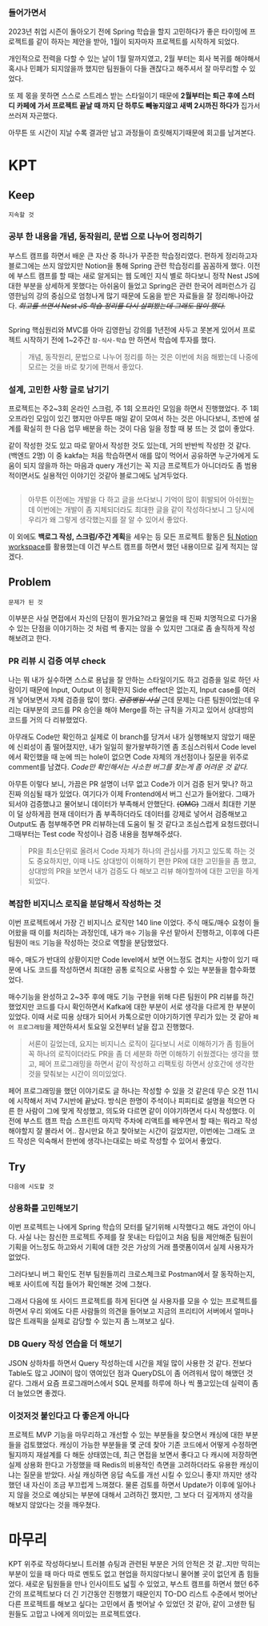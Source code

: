 <h3 id="들어가면서">들어가면서</h3>
<p>2023년 취업 시즌이 돌아오기 전에 Spring 학습을 할지 고민하다가 좋은 타이밍에 프로젝트를 같이 하자는 제안을 받아, 1월이 되자마자 프로젝트를 시작하게 되었다.</p>
<p>개인적으로 전력을 다할 수 있는 날이 1월 말까지였고, 2월 부터는 회사 복귀를 해야해서 혹시나 민폐가 되지않을까 했지만 팀원들이 다들 괜찮다고 해주셔서 잘 마무리할 수 있었다.</p>
<p>또 제 몫을 못하면 스스로 스트레스 받는 스타일이기 때문에 <strong>2월부터는 퇴근 후에 스터디 카페에 가서 프로젝트 끝날 때 까지 단 하루도 빼놓지않고 새벽 2시까진 하다가</strong> 집가서 쓰러져 자곤했다.</p>
<p>아무튼 또 시간이 지날 수록 결과만 남고 과정들이 흐릿해지기때문에 회고를 남겨본다.</p>
<h1 id="kpt">KPT</h1>
<h2 id="keep">Keep</h2>
<p><code>지속할 것</code></p>
<h3 id="공부-한-내용을-개념-동작원리-문법-으로-나누어-정리하기">공부 한 내용을 개념, 동작원리, 문법 으로 나누어 정리하기</h3>
<p>부스트 캠프를 하면서 배운 큰 자산 중 하나가 꾸준한 학습정리였다.
편하게 정리하고자 블로그에는 쓰지 않았지만 Notion을 통해 Spring 관련 학습정리를 꼼꼼하게 했다.
이전에 부스트 캠프를 할 때는 새로 알게되는 웹 도메인 지식 별로 하다보니 정작 Nest JS에 대한 부분을 상세하게 못했다는 아쉬움이 들었고 Spring은 관련 한국어 레퍼런스가 김영한님의 강의 중심으로 엄청나게 많기 때문에 도움을 받은 자료들을 잘 정리해나아갔다.
<del><em>회고를 쓰면서 Nest JS 학습 정리를 다시 살펴봤는데 그래도 많이 했다.</em></del></p>
<p><img alt="" src="https://velog.velcdn.com/images/kny8092/post/191aa548-04b7-4ab7-8a6b-c760d228e71a/image.png" /></p>
<p>Spring 핵심원리와 MVC를 아마 김영한님 강의를 1년전에 사두고 못본게 있어서 프로젝트 시작하기 전에 1~2주간 <code>잠-식사-학습</code> 만 하면서 학습에 투자를 했다.</p>
<blockquote>
<p>개념, 동작원리, 문법으로 나누어 정리를 하는 것은 이번에 처음 해봤는데 나중에 모르는 것을 바로 찾기에 편해서 좋았다.</p>
</blockquote>
<h3 id="설계-고민한-사항-글로-남기기">설계, 고민한 사항 글로 남기기</h3>
<p>프로젝트는 주2~3회 온라인 스크럼, 주 1회 오프라인 모임을 하면서 진행했었다.
주 1회 오프라인 모임이 있긴 했지만 아무튼 매일 같이 모여서 하는 것은 아니다보니, 초반에 설계를 확실히 한 다음 업무 배분을 하는 것이 다음 일을 정할 때 붕 뜨는 것 없이 좋았다.</p>
<p>같이 작성한 것도 있고 따로 맡아서 작성한 것도 있는데, 거의 반반씩 작성한 것 같다. (백엔드 2명)
이 중 kakfa는 처음 학습하면서 애를 많이 먹어서 공유하면 누군가에게 도움이 되지 않을까 하는 마음과 query 개선기는 꼭 지금 프로젝트가 아니더라도 좀 범용적이면서도 실용적인 이야기인 것같아 블로그에도 남겨두었다.</p>
<p><img alt="" src="https://velog.velcdn.com/images/kny8092/post/bfbbde78-3342-4db7-89c1-360bd5821d67/image.png" /></p>
<blockquote>
<p>아무튼 이전에는 개발을 다 하고 글을 쓰다보니 기억이 많이 휘발되어 아쉬웠는데 이번에는 개발이 좀 지체되더라도 최대한 글을 같이 작성하다보니 그 당시에 우리가 왜 그렇게 생각했는지를 잘 알 수 있어서 좋았다.</p>
</blockquote>
<p>이 외에도 <strong>백로그 작성, 스크럼/주간 계획</strong>을 세우는 등 모든 프로젝트 활동은 <a href="https://jinsungone.notion.site/2d4079df90c6458a9fb72551a73d51c7">팀 Notion workspace</a>를 활용했는데 이건 부스트 캠프를 하면서 했던 내용이므로 길게 적지는 않겠다.</p>
<h2 id="problem">Problem</h2>
<p><code>문제가 된 것</code></p>
<p>이부분은 사실 면접에서 자신의 단점이 뭔가요?라고 물었을 때 진짜 치명적으로 다가올 수 있는 단점을 이야기하는 것 처럼 썩 좋지는 않을 수 있지만 그대로 좀 솔직하게 작성해보려고 한다.</p>
<h3 id="pr-리뷰-시-검증-여부-check">PR 리뷰 시 검증 여부 check</h3>
<p>나는 뭐 내가 실수하면 스스로 용납을 잘 안하는 스타일이기도 하고 검증을 일로 하던 사람이기 때문에 Input, Output 이 정확한지 Side effect은 없는지, Input case를 여러개 넣어보면서 자체 검증을 많이 했다.
<em><del>검증병임 사실</del></em>
근데 문제는 다른 팀원이었는데 우리는 대부분의 코드를 PR 승인을 해야 Merge를 하는 규칙을 가지고 있어서 상대방의 코드를 거의 다 리뷰했었다.</p>
<p>아무래도 Code만 확인하고 실제로 이 branch를 당겨서 내가 실행해보지 않았기 때문에 신뢰성이 좀 떨어졌지만, 내가 일일히 왈가왈부하기엔 좀 조심스러워서 Code level에서 확인했을 때 눈에 띄는 hole이 없으면 Code 자체의 개선점이나 질문을 위주로 comment를 남겼다.
<em>Code만 확인해서는 사소한 버그를 찾는게 좀 어려운 것 같다.</em></p>
<p>아무튼 이렇다 보니, 가끔은 PR 설명이 너무 없고 Code가 이거 검증 된거 맞나? 하고 진짜 의심될 때가 있었다. 여기다가 이제 Frontend에서 버그 신고가 들어왔다.
그때가 되서야 검증했냐고 물어보니 데이터가 부족해서 안했단다. <del>(OMG)</del>
그래서 최대한 기분이 덜 상하게끔 현재 데이터가 좀 부족하더라도 데이터를 강제로 넣어서 검증해보고 Output도 좀 첨부해주면 PR 리뷰하는데 도움이 될 것 같다고 조심스럽게 요청드렸더니 그때부터는 Test code 작성이나 검증 내용을 첨부해주셨다.</p>
<blockquote>
<p>PR을 최소단위로 올려서 Code 자체가 하나의 관심사를 가지고 있도록 하는 것도 중요하지만,
이때 나도 상대방이 이해하기 편한 PR에 대한 고민들을 좀 했고, 
상대방의 PR을 보면서 내가 검증도 다 해보고 리뷰 해야할까에 대한 고민을 하게되었다.</p>
</blockquote>
<h3 id="복잡한-비지니스-로직을-분담해서-작성하는-것">복잡한 비지니스 로직을 분담해서 작성하는 것</h3>
<p>이번 프로젝트에서 가장 긴 비지니스 로직만 140 line 이었다.
주식 매도/매수 요청이 들어왔을 때 이를 처리하는 과정인데, 내가 <code>매수</code> 기능을 우선 맡아서 진행하고, 이후에 다른 팀원이 <code>매도</code> 기능을 작성하는 것으로 역할을 분담했었다.</p>
<p>매수, 매도가 반대의 상황이지만 Code level에서 보면 어느정도 겹치는 사항이 있기 때문에 나도 코드를 작성하면서 최대한 공통 로직으로 사용할 수 있는 부분들을 함수화했었다.</p>
<p>매수기능을 완성하고 2~3주 후에 매도 기능 구현을 위해 다른 팀원이 PR 리뷰를 하긴 했었지만 코드를 다시 확인하면서 Kafka에 대한 부분이 서로 생각을 다르게 한 부분이 있었다.
이때 서로 띠용 상태가 되어서 카톡으로만 이야기하기엔 무리가 있는 것 같아 <code>페어 프로그래밍</code>을 제안하셔서 토요일 오전부터 날을 잡고 진행했다.</p>
<blockquote>
<p>서론이 길었는데, 요지는 비지니스 로직이 길다보니 서로 이해하기가 좀 힘들어 꼭 하나의 로직이더라도 PR을 좀 더 세분화 하면 이해하기 쉬웠겠다는 생각을 했고, 페어 프로그래밍을 하면서 같이 작성하고 리팩토링 하면서 상호간에 생각한 것을 맞춰보는 시간이 의미있었다.</p>
</blockquote>
<p>페어 프로그래밍을 했던 이야기로도 글 하나는 작성할 수 있을 것 같은데 무슨 오전 11시에 시작해서 저녁 7시반에 끝났다.
방식은 한명이 주석이나 피피티로 설명을 적으면 다른 한 사람이 그에 맞게 작성했고, 의도와 다르면 같이 이야기하면서 다시 작성했다.
이전에 부스트 캠프 학습 스프린트 마지막 주차에 리액트를 배우면서 할 때는 뭐라고 작성해야할지 잘 몰라서 어.. 잠시만요 하고 찾아보는 시간이 길었지만, 이번에는 그래도 코드 작성은 익숙해서 한번에 생각나는대로는 바로 작성할 수 있어서 좋았다.</p>
<h2 id="try">Try</h2>
<p><code>다음에 시도할 것</code></p>
<h3 id="상용화를-고민해보기">상용화를 고민해보기</h3>
<p>이번 프로젝트는 나에게 Spring 학습의 모터를 달기위해 시작했다고 해도 과언이 아니다.
사실 나는 참신한 프로젝트 주제를 잘 못내는 타입이고 처음 팀을 제안해준 팀원이 기획을 어느정도 하고와서 기획에 대한 것은 가상의 거래 플랫폼이여서 실제 사용자가 없었다.</p>
<p>그러다보니 버그 확인도 전부 팀원들끼리 크로스체크로 Postman에서 잘 동작하는지, 배포 사이트에 직접 들어가 확인해본 것에 그쳤다.</p>
<p>그래서 다음에 또 사이드 프로젝트를 하게 된다면 실 사용자를 모을 수 있는 프로젝트를 하면서 우리 외에도 다른 사람들의 의견을 들어보고 지금의 프리티어 서버에서 얼마나 많은 트래픽을 실제로 감당할 수 있는지 좀 느껴보고 싶다.</p>
<h3 id="db-query-작성-연습을-더-해보기">DB Query 작성 연습을 더 해보기</h3>
<p>JSON 상하차를 하면서 Query 작성하는데 시간을 제일 많이 사용한 것 같다.
전보다 Table도 많고 JOIN이 많이 엮여있던 점과 QueryDSL이 좀 어려워서 많이 해맸던 것 같다.
그래서 요즘 프로그래머스에서 SQL 문제를 하루에 하나 씩 풀고있는데 실력이 좀 더 늘었으면 좋겠다.</p>
<h3 id="이것저것-붙인다고-다-좋은게-아니다">이것저것 붙인다고 다 좋은게 아니다</h3>
<p>프로젝트 MVP 기능을 마무리하고 개선할 수 있는 부분들을 찾으면서 캐싱에 대한 부분들을 검토했었다. 캐싱이 가능한 부분들을 몇 군데 찾아 기존 코드에서 어떻게 수정하면 될지까지 재설계를 다 해둔 상태였는데, 최근 면접을 보면서 좋다고 다 캐시에 저장하면 실제 상용화 한다고 가정했을 때 Redis의 비용적인 측면을 고려하더라도 유용한 캐싱이냐는 질문을 받았다.
사실 캐싱하면 응답 속도를 개선 시킬 수 있으니 좋지! 까지만 생각했던 내 자신이 조금 부끄럽게 느껴졌다.
물론 검토를 하면서 Update가 이후에 일어나지 않을 것으로 예상되는 부분에 대해서 고려하긴 했지만, 그 보다 더 깊게까지 생각을 해보지 않았다는 것을 깨우쳤다.</p>
<h1 id="마무리">마무리</h1>
<p>KPT 위주로 작성하다보니 트러블 슈팅과 관련된 부분은 거의 안적은 것 같..지만
막히는 부분이 있을 때 마다 따로 멘토도 없고 현업을 하지않다보니 물어볼 곳이 없던게 좀 힘들었다.
새로운 팀원들을 만나 인사이트도 넓힐 수 있었고, 부스트 캠프를 하면서 했던 6주간의 프로젝트보다 더 긴 기간동안 진행했기 때문인지 TO-DO 리스트 수준에서 벗어난 다른 프로젝트를 해보고 싶다는 고민에서 좀 벗어날 수 있었던 것 같아, 같이 고생한 팀원들도 고맙고 나에게 의미있는 프로젝트였다.</p>